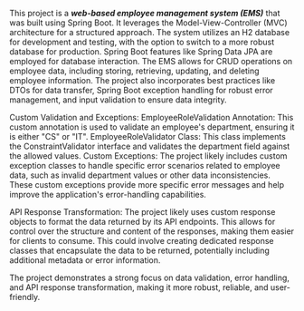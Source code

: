 
This project is a ***web-based employee management system (EMS)*** that was built using Spring Boot. It leverages the Model-View-Controller (MVC) architecture for a structured approach. The system utilizes an H2 database for development and testing, with the option to switch to a more robust database for production. Spring Boot features like Spring Data JPA are employed for database interaction. The EMS allows for CRUD operations on employee data, including storing, retrieving, updating, and deleting employee information. The project also incorporates best practices like DTOs for data transfer, Spring Boot exception handling for robust error management, and input validation to ensure data integrity.

Custom Validation and Exceptions:
EmployeeRoleValidation Annotation: This custom annotation is used to validate an employee's department, ensuring it is either "CS" or "IT".
EmployeeRoleValidator Class: This class implements the ConstraintValidator interface and validates the department field against the allowed values.
Custom Exceptions: The project likely includes custom exception classes to handle specific error scenarios related to employee data, such as invalid department values or other data inconsistencies. These custom exceptions provide more specific error messages and help improve the application's error-handling capabilities.

API Response Transformation:
The project likely uses custom response objects to format the data returned by its API endpoints. This allows for control over the structure and content of the responses, making them easier for clients to consume. This could involve creating dedicated response classes that encapsulate the data to be returned, potentially including additional metadata or error information.

The project demonstrates a strong focus on data validation, error handling, and API response transformation, making it more robust, reliable, and user-friendly.
